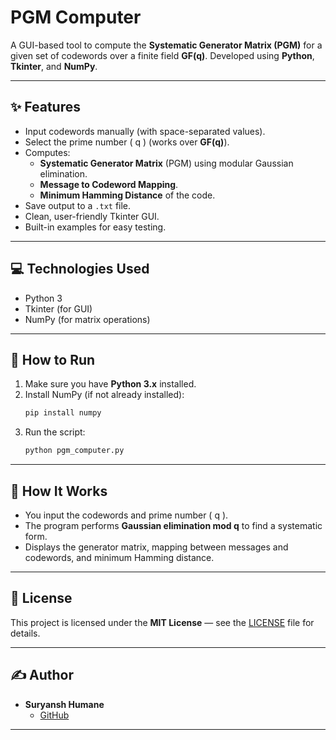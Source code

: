 # PGM Computer

A GUI-based tool to compute the **Systematic Generator Matrix (PGM)** for a given set of codewords over a finite field **GF(q)**.
Developed using **Python**, **Tkinter**, and **NumPy**.

---

## ✨ Features

- Input codewords manually (with space-separated values).
- Select the prime number \( q \) (works over **GF(q)**).
- Computes:
  - **Systematic Generator Matrix** (PGM) using modular Gaussian elimination.
  - **Message to Codeword Mapping**.
  - **Minimum Hamming Distance** of the code.
- Save output to a `.txt` file.
- Clean, user-friendly Tkinter GUI.
- Built-in examples for easy testing.

---

## 💻 Technologies Used

- Python 3
- Tkinter (for GUI)
- NumPy (for matrix operations)

---


## 🚀 How to Run

1. Make sure you have **Python 3.x** installed.
2. Install NumPy (if not already installed):
   ```bash
   pip install numpy
   ```
3. Run the script:
   ```bash
   python pgm_computer.py
   ```

---

## 🧐 How It Works

- You input the codewords and prime number \( q \).
- The program performs **Gaussian elimination mod q** to find a systematic form.
- Displays the generator matrix, mapping between messages and codewords, and minimum Hamming distance.

---



## 📝 License

This project is licensed under the **MIT License** — see the [LICENSE](LICENSE) file for details.

---

## ✍️ Author

- **Suryansh Humane**
  - [GitHub](https://github.com/Suryansh-29)

---
